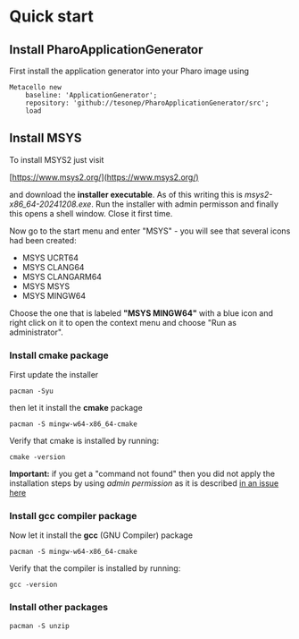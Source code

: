 
# Quick start

## Install PharoApplicationGenerator
First install the application generator into your Pharo image using

```smalltalk
Metacello new
	baseline: 'ApplicationGenerator';
	repository: 'github://tesonep/PharoApplicationGenerator/src';
	load
```

## Install MSYS

To install MSYS2 just visit 

[https://www.msys2.org/](https://www.msys2.org/)

and download the **installer executable**. As of this writing this is *msys2-x86_64-20241208.exe*. Run the installer with admin permisson and finally this opens a shell window. Close it first time.

Now go to the start menu and enter "MSYS" - you will see that several icons had been created:
- MSYS UCRT64
- MSYS CLANG64
- MSYS CLANGARM64
- MSYS MSYS
- MSYS MINGW64

Choose the one that is labeled **"MSYS MINGW64"** with a blue icon and right click on it to open the context menu and choose "Run as administrator".

### Install cmake package
First update the installer
````Shell
pacman -Syu
````

then let it install the **cmake** package
````Shell
pacman -S mingw-w64-x86_64-cmake
````
Verify that cmake is installed by running:
````Shell
cmake -version
````

**Important:** if you get a "command not found" then you did not apply the installation steps by using *admin permission* as it is described [in an issue here](https://github.com/msys2/setup-msys2/issues/118)

### Install gcc compiler package

Now let it install the **gcc** (GNU Compiler) 
package

````Shell
pacman -S mingw-w64-x86_64-cmake
````

Verify that the compiler is installed by running:
````Shell
gcc -version
````

### Install other packages

````Shell
pacman -S unzip
````

